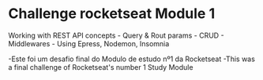 # Challenge rocketseat Module 1
Working with REST API concepts - Query & Rout params - CRUD - Middlewares - Using Epress, Nodemon, Insomnia

-Este foi um desafio final do Modulo de estudo nº1 da Rocketseat
-This was a final challenge of Rocketseat's number 1 Study Module

